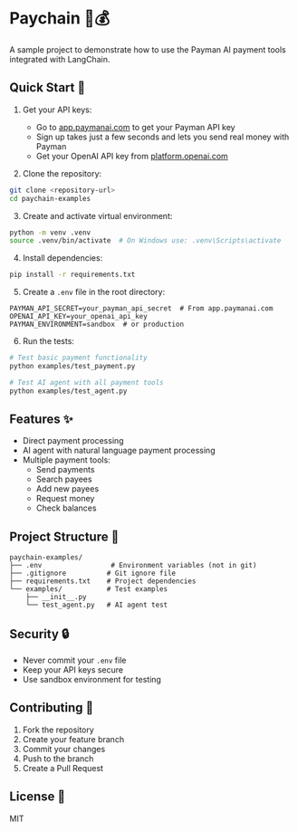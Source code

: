 # Paychain 🔗💰

A sample project to demonstrate how to use the Payman AI payment tools integrated with LangChain.

## Quick Start 🚀

1. Get your API keys:
   - Go to [app.paymanai.com](https://app.paymanai.com) to get your Payman API key
   - Sign up takes just a few seconds and lets you send real money with Payman
   - Get your OpenAI API key from [platform.openai.com](https://platform.openai.com)

2. Clone the repository:
```bash
git clone <repository-url>
cd paychain-examples
```

3. Create and activate virtual environment:
```bash
python -m venv .venv
source .venv/bin/activate  # On Windows use: .venv\Scripts\activate
```

4. Install dependencies:
```bash
pip install -r requirements.txt
```

5. Create a `.env` file in the root directory:
```env
PAYMAN_API_SECRET=your_payman_api_secret  # From app.paymanai.com
OPENAI_API_KEY=your_openai_api_key
PAYMAN_ENVIRONMENT=sandbox  # or production
```

6. Run the tests:
```bash
# Test basic payment functionality
python examples/test_payment.py

# Test AI agent with all payment tools
python examples/test_agent.py
```

## Features ✨

- Direct payment processing
- AI agent with natural language payment processing
- Multiple payment tools:
  - Send payments
  - Search payees
  - Add new payees
  - Request money
  - Check balances

## Project Structure 📁

```
paychain-examples/
├── .env                 # Environment variables (not in git)
├── .gitignore          # Git ignore file
├── requirements.txt    # Project dependencies
└── examples/           # Test examples
    ├── __init__.py
    └── test_agent.py   # AI agent test
```

## Security 🔒

- Never commit your `.env` file
- Keep your API keys secure
- Use sandbox environment for testing

## Contributing 🤝

1. Fork the repository
2. Create your feature branch
3. Commit your changes
4. Push to the branch
5. Create a Pull Request

## License 📄

MIT